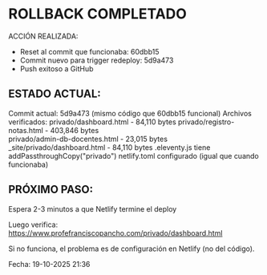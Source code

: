 ﻿ ROLLBACK COMPLETADO
=====================

 ACCIÓN REALIZADA:
- Reset al commit que funcionaba: 60dbb15
- Commit nuevo para trigger redeploy: 5d9a473
- Push exitoso a GitHub

 ESTADO ACTUAL:
-----------------
Commit actual: 5d9a473 (mismo código que 60dbb15 funcional)
Archivos verificados:
   privado/dashboard.html - 84,110 bytes
   privado/registro-notas.html - 403,846 bytes  
   privado/admin-db-docentes.html - 23,015 bytes
   _site/privado/dashboard.html - 84,110 bytes
   .eleventy.js tiene addPassthroughCopy("privado")
   netlify.toml configurado (igual que cuando funcionaba)

 PRÓXIMO PASO:
----------------
Espera 2-3 minutos a que Netlify termine el deploy

Luego verifica:
https://www.profefranciscopancho.com/privado/dashboard.html

Si no funciona, el problema es de configuración en Netlify (no del código).

Fecha: 19-10-2025 21:36
